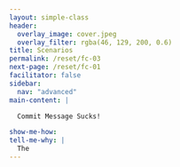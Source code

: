 ```yaml
---
layout: simple-class
header:
  overlay_image: cover.jpeg
  overlay_filter: rgba(46, 129, 200, 0.6)
title: Scenarios
permalink: /reset/fc-03
next-page: /reset/fc-01
facilitator: false
sidebar:
  nav: "advanced"
main-content: |  

  Commit Message Sucks!  

show-me-how:
tell-me-why: |
  The
---
```

